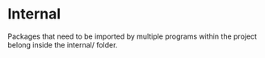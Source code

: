 # Internal

Packages that need to be imported by multiple programs within the project belong inside the internal/ folder.